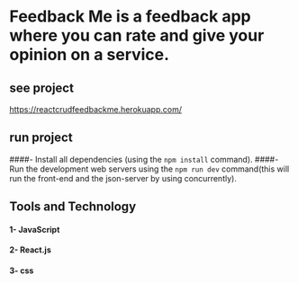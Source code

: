 # Feedback Me is a feedback app where you can rate and give your opinion on a service.

## see project
https://reactcrudfeedbackme.herokuapp.com/

## run project
####- Install all dependencies (using the `npm install` command).
####- Run the development web servers using the `npm run dev` command(this will run the front-end and the json-server by using concurrently).

## Tools and Technology
#### 1- JavaScript 
#### 2- React.js
#### 3- css
